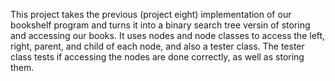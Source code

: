 This project takes the previous (project eight) implementation of our bookshelf program and turns it into a binary search tree versin of storing and accessing our books.
It uses nodes and node classes to access the left, right, parent, and child of each node, and also a tester class.
The tester class tests if accessing the nodes are done correctly, as well as storing them.
